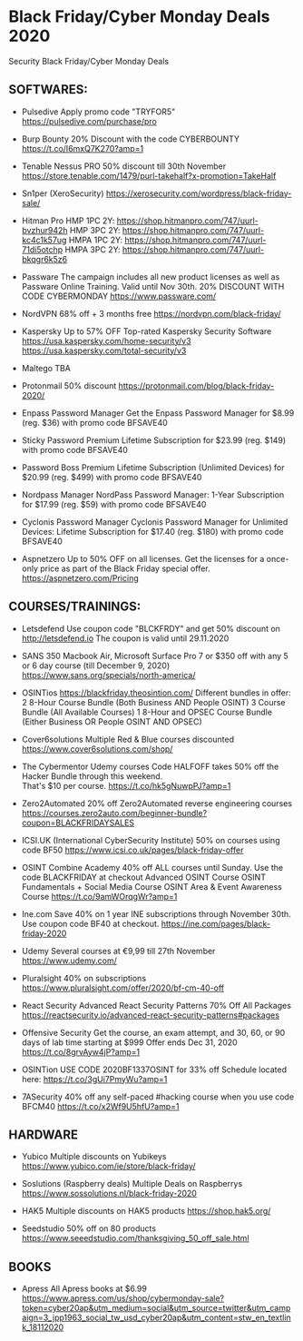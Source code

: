 # Black Friday/Cyber Monday Deals 2020
Security Black Friday/Cyber Monday Deals 

SOFTWARES:
-----------------------------------------------------------------------------------------
- Pulsedive
  Apply promo code "TRYFOR5"
  https://pulsedive.com/purchase/pro

- Burp Bounty
  20% Discount with the code CYBERBOUNTY 
  https://t.co/I6mxQ7K270?amp=1
  
- Tenable Nessus PRO 
  50% discount till 30th November 
  https://store.tenable.com/1479/purl-takehalf?x-promotion=TakeHalf 
  
 - Sn1per (XeroSecurity)
   https://xerosecurity.com/wordpress/black-friday-sale/ 

- Hitman Pro
  HMP 1PC 2Y: https://shop.hitmanpro.com/747/uurl-bvzhur942h
  HMP 3PC 2Y: https://shop.hitmanpro.com/747/uurl-kc4c1k57ug
  HMPA 1PC 2Y: https://shop.hitmanpro.com/747/uurl-71di5otchp
  HMPA 3PC 2Y: https://shop.hitmanpro.com/747/uurl-bkqgr6k5z6

- Passware
  The campaign includes all new product licenses as well as
  Passware Online Training. Valid until Nov 30th.
  20% DISCOUNT WITH CODE CYBERMONDAY
  https://www.passware.com/
  
- NordVPN
  68% off + 3 months free
  https://nordvpn.com/black-friday/
  
- Kaspersky
  Up to 57% OFF Top-rated Kaspersky Security Software
  https://usa.kaspersky.com/home-security/v3
  https://usa.kaspersky.com/total-security/v3 
  
- Maltego
  TBA
  
- Protonmail
  50% discount
  https://protonmail.com/blog/black-friday-2020/

- Enpass Password Manager
  Get the Enpass Password Manager for $8.99 (reg. $36) with promo code BFSAVE40
  
- Sticky Password Premium
  Lifetime Subscription for $23.99 (reg. $149) with promo code BFSAVE40
  
- Password Boss Premium
  Lifetime Subscription (Unlimited Devices) for $20.99 (reg. $499) with promo code BFSAVE40
  
- Nordpass Manager
  NordPass Password Manager: 1-Year Subscription for $17.99 (reg. $59) with promo code BFSAVE40
  
- Cyclonis Password Manager
  Cyclonis Password Manager for Unlimited Devices: Lifetime Subscription for $17.40 (reg. $180) with promo code BFSAVE40
  
  
- Aspnetzero
  Up to 50% OFF on all licenses. Get the licenses for a once-only price as part of the Black Friday special offer.
  https://aspnetzero.com/Pricing
  

COURSES/TRAININGS:
-----------------------------------------------------------------------------------------
- Letsdefend
  Use coupon code "BLCKFRDY" and get 50% discount on http://letsdefend.io
  The coupon is valid until 29.11.2020

- SANS
  350 Macbook Air, Microsoft Surface Pro 7 or $350 off with any 5 or 6 day course (till December 9, 2020)
  https://www.sans.org/specials/north-america/
  
- OSINTios
  https://blackfriday.theosintion.com/
  Different bundles in offer:
   2 8-Hour Course Bundle (Both Business AND People OSINT)
   3 Course Bundle (All Available Courses)
   1 8-Hour and OPSEC Course Bundle (Either Business OR People OSINT AND OPSEC)

- Cover6solutions
  Multiple Red & Blue courses discounted
  https://www.cover6solutions.com/shop/
  
- The Cybermentor Udemy courses
  Code HALFOFF takes 50% off the Hacker Bundle through this weekend.  
  That's $10 per course. 
  https://t.co/hk5gNuwpPJ?amp=1

- Zero2Automated
  20% off Zero2Automated reverse engineering courses
  https://courses.zero2auto.com/beginner-bundle?coupon=BLACKFRIDAYSALES
  
- ICSI.UK (International CyberSecurity Institute) 
  50% on courses using code BF50
  https://www.icsi.co.uk/pages/black-friday-offer
  
- OSINT Combine Academy
  40% off ALL courses until Sunday. Use the code BLACKFRIDAY at checkout
  Advanced OSINT Course
  OSINT Fundamentals + Social Media Course
  OSINT Area & Event Awareness Course
  https://t.co/9amWOrqgWr?amp=1
  
- Ine.com
  Save 40% on 1 year INE subscriptions through November 30th. Use coupon code BF40 at checkout.
  https://ine.com/pages/black-friday-2020
  
- Udemy 
  Several courses at €9,99 till 27th November
  https://www.udemy.com/

- Pluralsight
  40% on subscriptions
  https://www.pluralsight.com/offer/2020/bf-cm-40-off
  
- React Security
  Advanced React Security Patterns
  70% Off All Packages
  https://reactsecurity.io/advanced-react-security-patterns#packages
  
- Offensive Security 
  Get the course, an exam attempt, and 30, 60, or 90 days of lab time starting at $999
  Offer ends Dec 31, 2020
  https://t.co/8grvAyw4jP?amp=1
  
- OSINTion
  USE CODE 2020BF1337OSINT for 33% off
  Schedule located here: https://t.co/3gUi7PmyWu?amp=1
  
- 7ASecurity
  40% off any self-paced #hacking course when you use code BFCM40
  https://t.co/x2Wf9U5hfU?amp=1
  
 HARDWARE
-----------------------------------------------------------------------------------------
 - Yubico 
   Multiple discounts on Yubikeys
   https://www.yubico.com/ie/store/black-friday/
 
 - Soslutions (Raspberry deals)
   Multiple Deals on Raspberrys
   https://www.sossolutions.nl/black-friday-2020
   
 - HAK5
   Multiple discounts on HAK5 products
   https://shop.hak5.org/
   
 - Seedstudio
   50% off on 80 products
   https://www.seeedstudio.com/thanksgiving_50_off_sale.html

 BOOKS
-----------------------------------------------------------------------------------------
 - Apress 
   All Apress books at $6.99
   https://www.apress.com/us/shop/cybermonday-sale?token=cyber20ap&utm_medium=social&utm_source=twitter&utm_campaign=3_jpp1963_social_tw_usd_cyber20ap&utm_content=stw_en_textlink_18112020
